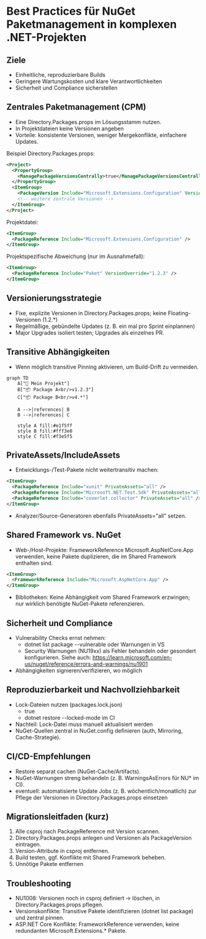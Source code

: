 # Best Practices für NuGet Paketmanagement in komplexen .NET-Projekten

## Ziele
- Einheitliche, reproduzierbare Builds
- Geringere Wartungskosten und klare Verantwortlichkeiten
- Sicherheit und Compliance sicherstellen

## Zentrales Paketmanagement (CPM)
- Eine Directory.Packages.props im Lösungsstamm nutzen.
- In Projektdateien keine Versionen angeben
- Vorteile: konsistente Versionen, weniger Mergekonflikte, einfachere Updates.

Beispiel Directory.Packages.props:
```xml
<Project>
  <PropertyGroup>
    <ManagePackageVersionsCentrally>true</ManagePackageVersionsCentrally>
  </PropertyGroup>
  <ItemGroup>
    <PackageVersion Include="Microsoft.Extensions.Configuration" Version="9.0.9" />
    <!-- weitere zentrale Versionen -->
  </ItemGroup>
</Project>
```

Projektdatei:
```xml
<ItemGroup>
  <PackageReference Include="Microsoft.Extensions.Configuration" />
</ItemGroup>
```

Projektspezifische Abweichung (nur im Ausnahmefall):
```xml
<ItemGroup>
  <PackageReference Include="Paket" VersionOverride="1.2.3" />
</ItemGroup>
```

## Versionierungsstrategie
- Fixe, explizite Versionen in Directory.Packages.props; keine Floating-Versionen (1.2.*)
- Regelmäßige, gebündelte Updates (z. B. ein mal pro Sprint einplannen)
- Major Upgrades isoliert testen; Upgrades als einzelnes PR.

## Transitive Abhängigkeiten
- Wenn möglich transitive Pinning aktivieren, um Build-Drift zu vermeiden.

```mermaid
graph TD
    A["🔷 Mein Projekt"]
    B["📦 Package A<br/>v1.2.3"]
    C["📦 Package B<br/>v4.*"]
    
    A -->|references| B
    B -->|references| C
    
    style A fill:#e1f5ff
    style B fill:#fff3e0
    style C fill:#f3e5f5
```

## PrivateAssets/IncludeAssets
- Entwicklungs-/Test-Pakete nicht weitertransitiv machen:
```xml
<ItemGroup>
  <PackageReference Include="xunit" PrivateAssets="all" />
  <PackageReference Include="Microsoft.NET.Test.Sdk" PrivateAssets="all" />
  <PackageReference Include="coverlet.collector" PrivateAssets="all" />
</ItemGroup>
```
- Analyzer/Source-Generatoren ebenfalls PrivateAssets="all" setzen.

## Shared Framework vs. NuGet
- Web-/Host-Projekte: FrameworkReference Microsoft.AspNetCore.App verwenden, keine Pakete duplizieren, die im Shared Framework enthalten sind.
```xml
<ItemGroup>
  <FrameworkReference Include="Microsoft.AspNetCore.App" />
</ItemGroup>
```
- Bibliotheken: Keine Abhängigkeit vom Shared Framework erzwingen; nur wirklich benötigte NuGet-Pakete referenzieren.

## Sicherheit und Compliance
- Vulnerability Checks ernst nehmen:
  - dotnet list package --vulnerable oder Warnungen in VS
  - Security Warnungen (NU19xx) als Fehler behandeln oder gesondert konfigurieren. Siehe auch: https://learn.microsoft.com/en-us/nuget/reference/errors-and-warnings/nu1901
- Abhängigkeiten signieren/verifizieren, wo möglich

## Reproduzierbarkeit und Nachvollziehbarkeit
- Lock-Dateien nutzen (packages.lock.json) 
  - <RestorePackagesWithLockFile>true</RestorePackagesWithLockFile>
  - dotnet restore --locked-mode im CI
- Nachteil: Lock-Datei muss manuell aktualisiert werden
- NuGet-Quellen zentral in NuGet.config definieren (auth, Mirroring, Cache-Strategie).

## CI/CD-Empfehlungen
- Restore separat cachen (NuGet-Cache/Artifacts).
- NuGet-Warnungen streng behandeln (z. B. WarningsAsErrors für NU* im CI).
- eventuell: automatisierte Update Jobs (z. B. wöchentlich/monatlich) zur Pflege der Versionen in Directory.Packages.props einsetzen

## Migrationsleitfaden (kurz)
1. Alle csproj nach PackageReference mit Version scannen.
2. Directory.Packages.props anlegen und Versionen als PackageVersion eintragen.
3. Version-Attribute in csproj entfernen.
4. Build testen, ggf. Konflikte mit Shared Framework beheben.
5. Unnötige Pakete entfernen

## Troubleshooting
- NU1008: Versionen noch in csproj definiert → löschen, in Directory.Packages.props pflegen.
- Versionskonflikte: Transitive Pakete identifizieren (dotnet list package) und zentral pinnen.
- ASP.NET Core Konflikte: FrameworkReference verwenden, keine redundanten Microsoft.Extensions.* Pakete.


